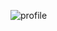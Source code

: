 ![profile](https://user-images.githubusercontent.com/30027932/92007242-7fd06680-ed67-11ea-8373-12defefab0d7.png)
